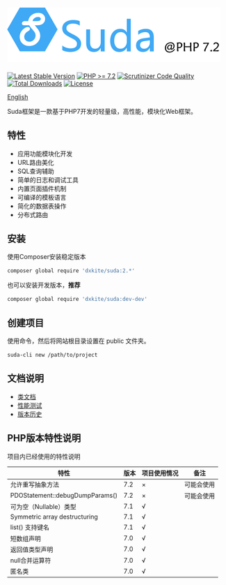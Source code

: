 ![Suda@PHP7](docs/imgs/logo.png)
---------------------------------

[![Latest Stable Version](https://poser.pugx.org/dxkite/suda/v/stable)](https://packagist.org/packages/dxkite/suda)
[![PHP >= 7.2](https://img.shields.io/badge/php-%3E%3D7.2-8892BF.svg)](https://php.net/)
[![Scrutinizer Code Quality](https://scrutinizer-ci.com/g/dxkite/suda/badges/quality-score.png)](https://scrutinizer-ci.com/g/dxkite/suda)
[![Total Downloads](https://poser.pugx.org/dxkite/suda/downloads)](https://packagist.org/packages/dxkite/suda) 
[![License](https://poser.pugx.org/dxkite/suda/license)](https://packagist.org/packages/dxkite/suda)

[English](README.md)

Suda框架是一款基于PHP7开发的轻量级，高性能，模块化Web框架。

## 特性

- 应用功能模块化开发
- URL路由美化
- SQL查询辅助
- 简单的日志和调试工具
- 内置页面插件机制 
- 可编译的模板语言
- 简化的数据表操作
- 分布式路由

## 安装

使用Composer安装稳定版本

```bash
composer global require 'dxkite/suda:2.*'
```

也可以安装开发版本，**推荐**

```bash
composer global require 'dxkite/suda:dev-dev'
```

## 创建项目

使用命令，然后将网站根目录设置在 public 文件夹。

```bash
suda-cli new /path/to/project
```

## 文档说明

- [类文档](docs/README.md)    
- [性能测试](docs/test.md)
- [版本历史](RELEASE.md)

##  PHP版本特性说明

项目内已经使用的特性说明

| 特性 |  版本 | 项目使用情况 | 备注 | 
|-----|------|----|---|
| 允许重写抽象方法 | 7.2 | × | 可能会使用 |
| PDOStatement::debugDumpParams() | 7.2 | × | 可能会使用 |
| 可为空（Nullable）类型 | 7.1  | √ | |
| Symmetric array destructuring | 7.1 | √ | |
| list() 支持键名 | 7.1 | √ |  |
| 短数组声明 | 7.0 | √ |  |
| 返回值类型声明 |7.0 | √ |  |
| null合并运算符 |7.0 | √ |  |
| 匿名类 | 7.0 | √ |  |

